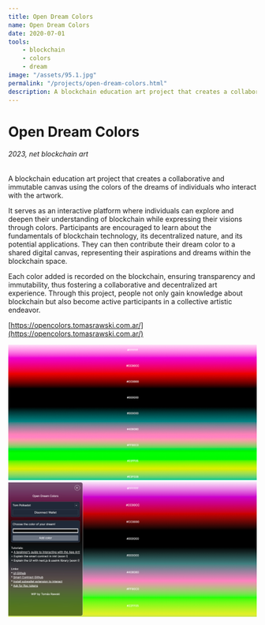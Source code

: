 ```yaml
---
title: Open Dream Colors
name: Open Dream Colors
date: 2020-07-01
tools:
    - blockchain
    - colors
    - dream
image: "/assets/95.1.jpg"
permalink: "/projects/open-dream-colors.html"
description: A blockchain education art project that creates a collaborative and immutable colourful canvas.
---
```


# Open Dream Colors

###### 2023, net blockchain art

A blockchain education art project that creates a collaborative and immutable canvas using the colors of the dreams of individuals who interact with the artwork.

It serves as an interactive platform where individuals can explore and deepen their understanding of blockchain while expressing their visions through colors. 
Participants are encouraged to learn about the fundamentals of blockchain technology, its decentralized nature, and its potential applications. 
They can then contribute their dream color to a shared digital canvas, representing their aspirations and dreams within the blockchain space. 

Each color added is recorded on the blockchain, ensuring transparency and immutability, thus fostering a collaborative and decentralized art experience. 
Through this project, people not only gain knowledge about blockchain but also become active participants in a collective artistic endeavor.

[https://opencolors.tomasrawski.com.ar/](https://opencolors.tomasrawski.com.ar/)

![preview](/assets/95.2.jpg)
![preview](/assets/95.3.jpg)
